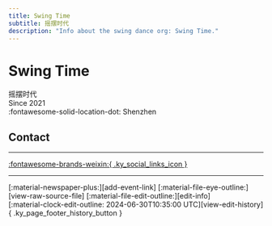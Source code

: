 ```yaml
---
title: Swing Time
subtitle: 摇摆时代
description: "Info about the swing dance org: Swing Time."
---
```


# Swing Time

摇摆时代  
Since 2021  
:fontawesome-solid-location-dot: Shenzhen  


## Contact


---

 [:fontawesome-brands-weixin:{ .ky_social_links_icon }](# "摇摆时代SwingTime")

---

<div class="ky_page_footer" markdown>
<div class="ky_page_footer_trailing" markdown="span">
[:material-newspaper-plus:][add-event-link]
[:material-file-eye-outline:][view-raw-source-file]
[:material-file-edit-outline:][edit-info]
</div>
<div class="ky_page_footer_leading" markdown="span">
[:material-clock-edit-outline: 2024-06-30T10:35:00 UTC][view-edit-history]{ .ky_page_footer_history_button }
</div>
</div>

[add-event-link]: https://github.com/swingdance/events/issues/new?assignees=&labels=add+event&projects=&template=02-add_entity.yml&title=%5Bzh_CN%5D%20Add%20Event%3A%20%3CName%3E&region=zh_CN&province=Guangdong&city=Shenzhen&org_id=swing-time "Add Event"
[view-raw-source-file]: https://github.com/swingdance/orgs/blob/main/zh_CN/swing-time.json "View Raw Source File"
[edit-info]: https://github.com/swingdance/orgs/issues/new?assignees=&labels=update+org&projects=&template=03-update_entity.yml&title=%5Bzh_CN%5D%20Update%20Org%3A%20Swing%20Time&region=zh_CN&id=swing-time&name=Swing%20Time "Edit Info"

[view-edit-history]: https://github.com/swingdance/orgs/commits/main/zh_CN/swing-time.json "View Edit History"
